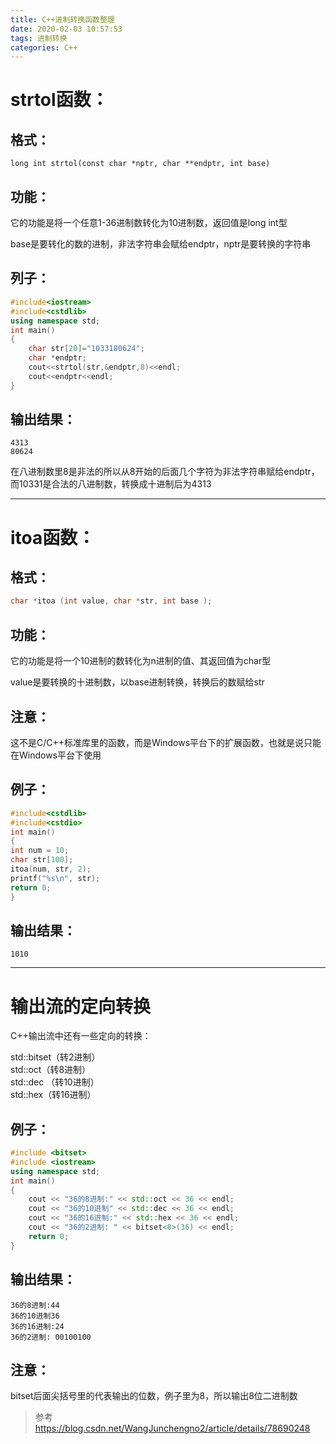 ```yaml
---
title: C++进制转换函数整理
date: 2020-02-03 10:57:53
tags: 进制转换
categories: C++
---
```

# strtol函数：
## 格式：
```
long int strtol(const char *nptr, char **endptr, int base)
```
## 功能：

它的功能是将一个任意1-36进制数转化为10进制数，返回值是long int型

base是要转化的数的进制，非法字符串会赋给endptr，nptr是要转换的字符串

<!-- more -->

## 列子：

```c++
#include<iostream>
#include<cstdlib>
using namespace std;
int main()
{
    char str[20]="1033180624";
    char *endptr;
    cout<<strtol(str,&endptr,8)<<endl;
    cout<<endptr<<endl;
}
```
## 输出结果：
```
4313
80624
```
在八进制数里8是非法的所以从8开始的后面几个字符为非法字符串赋给endptr，而10331是合法的八进制数，转换成十进制后为4313

---
# itoa函数：

## 格式：
```c++
char *itoa (int value, char *str, int base );
```
## 功能：

它的功能是将一个10进制的数转化为n进制的值、其返回值为char型

value是要转换的十进制数，以base进制转换，转换后的数赋给str

## 注意：

这不是C/C++标准库里的函数，而是Windows平台下的扩展函数，也就是说只能在Windows平台下使用

## 例子：
```c++
#include<cstdlib>
#include<cstdio>
int main()
{
int num = 10;
char str[100];
itoa(num, str, 2);
printf("%s\n", str);
return 0;
}
```
## 输出结果：
```
1010
```
---
# 输出流的定向转换
C++输出流中还有一些定向的转换：

std::bitset（转2进制）  
std::oct（转8进制）   
std::dec （转10进制）  
std::hex（转16进制）

## 例子：
```c++
#include <bitset>
#include <iostream>
using namespace std;
int main()
{
    cout << "36的8进制:" << std::oct << 36 << endl;
    cout << "36的10进制" << std::dec << 36 << endl;
    cout << "36的16进制:" << std::hex << 36 << endl;
    cout << "36的2进制: " << bitset<8>(36) << endl;
    return 0;
}
```
## 输出结果：
```
36的8进制:44
36的10进制36
36的16进制:24
36的2进制: 00100100
```
## 注意：

bitset后面尖括号里的代表输出的位数，例子里为8，所以输出8位二进制数

>参考 https://blog.csdn.net/WangJunchengno2/article/details/78690248